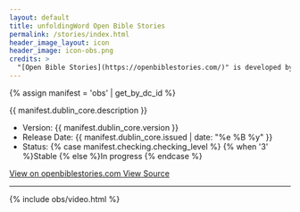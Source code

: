 ```yaml
---
layout: default
title: unfoldingWord Open Bible Stories
permalink: /stories/index.html
header_image_layout: icon
header_image: icon-obs.png
credits: >
  "[Open Bible Stories](https://openbiblestories.com/)" is developed by [Distant Shores Media](https://distantshores.org/) and the [Door43 World Missions Community](https://door43.org/) and made available under a [Creative Commons Attribution-ShareAlike 4.0 International](https://creativecommons.org/licenses/by-sa/4.0/) license. Attribution of artwork: All images used in "[Open Bible Stories](https://openbiblestories.com/)" are a revision of "[Bible Images from Sweet Publishing](http://pub.distantshores.org/resources/illustrations/sweet-publishing/)" (by [Sweet Publishing](http://www.sweetpublishing.com/) made available under a [Creative Commons Attribution-ShareAlike 3.0](http://creativecommons.org/licenses/by-sa/3.0) license) revised by [Distant Shores Media](https://distantshores.org/) and the [Door43 World Missions Community](https://door43.org/) made available under a [Creative Commons Attribution-ShareAlike 4.0 International](https://creativecommons.org/licenses/by-sa/4.0/) license.
---
```


{% assign manifest = 'obs' | get_by_dc_id %}
<p>{{ manifest.dublin_core.description }}</p>

<ul>
 <li>Version: {{ manifest.dublin_core.version }}</li>
 <li>Release Date: {{ manifest.dublin_core.issued | date: "%e %B %y" }}</li>
 <li>Status: {% case manifest.checking.checking_level %}
{% when '3' %}Stable {% else %}In progress
{% endcase %}</li>
</ul>

<div class="text-center">
 <p>
  <a class="btn btn-dark btn-sm" href="https://openbiblestories.com/library" title="UGNT Version {{ manifest.dublin_core.version }} Source">
   <i class="fa fa-globe"></i> View on openbiblestories.com
  </a>
  <a class="btn btn-dark btn-sm" href="{{ manifest.dublin_core.url }}" title="{{ manifest.dublin_core.identifier | upcase }} Version {{ manifest.dublin_core.version }} Source">
   <i class="fa fa-archive"></i> View Source
  </a>
 </p>
</div>
<hr>
{% include obs/video.html %}

